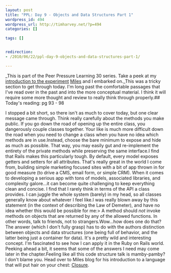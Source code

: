 ```yaml
--- 
layout: post
title: "PPL: Day 9 - Objects and Data Structures Part 1"
wordpress_id: 494
wordpress_url: http://timharvey.net/?p=494
categories: []

tags: []


redirection:
- /2010/06/22/ppl-day-9-objects-and-data-structures-part-1/

---
```

_This is part of the Peer Pressure Learning 30 series. Take a peek at my [introduction to the experiment](http://timharvey.net/2010/06/11/peer-pressure-learning-experiment/) [Miles](http://mileszs.com/) and I embarked on._This was a tricky section to get through today. I'm long past the comfortable passages that I've read over in the past and into the more conceptual material. I think it will require some more thought and review to really think through properly.## Today's reading: pg 93 - 98

I stopped a bit short, so there isn't as much to cover today, but one clear message came through. Think really carefully about the methods you make public. If you go down the road of opening up the entire class, you dangerously couple classes together. Your like is much more difficult down the road when you need to change a class when you have no idea which methods are in use.Instead, choose the bare minimum to expose and hide as much as possible. That way, you may easily gut and re-implement the entirety of the private methods while preserving the same interface.I find that Rails makes this particularly tough. By default, every model exposes getters and setters for all attributes. That's really great in the world I come from, building simple marketing focused sites with a bit of app thrown in for good measure (to drive a CMS, email form, or simple CRM). When it comes to developing a serious app with tons of models, associated libraries, and complexity galore...it can become quite challenging to keep everything clean and concise. I find that I rarely think in terms of the API a class provides. I can juggle the whole system (barely) in my head, so all classes generally know about whatever I feel like.I was really blown away by this statement (in the context of describing the Law of Demeter), and have no idea whether this would be possible for me:> A method should _not_ invoke methods on objects that are returned by any of the allowed functions. In other words, talk to friends, not to strangers.Wow...how does one do that? The answer (which I don't fully grasp) has to do with the authors distinction between objects and data structures (one being full of behavior, and the latter being just a container for data). It's a pretty wild and interesting concept. I'm fascinated to see how I can apply it in the Ruby on Rails world. Peeking ahead a bit, it seems that some of the answers I need may come later in the chapter.Feeling like all this code structure talk is mamby-pamby? I don't blame you. Head over to Miles blog for his introduction to a language that will put hair on your chest: [Closure](http://mileszs.com/blog/2010/06/21/ppl30-day-8-clojure.html).
